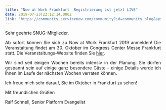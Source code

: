 ```yaml
---
title: "Now at Work Frankfurt  Registrierung ist jetzt LIVE"
date: 2019-07-23T22:12:14.000Z
link: "https://community.servicenow.com/community?id=community_blog&sys_id=918c3c4adb763b805ed4a851ca961927"
---
```

<p style="text-align: justify;">Sehr geehrte SNUG-Mitglieder,</p>
<p style="text-align: justify;">Ab sofort können Sie sich zu Now at Work Frankfurt 2019 anmelden! Die Veranstaltung findet am 30. Oktober im Congress Center Messe Frankfurt statt. Die Veranstaltungs-Website finden Sie <a href="https://www.servicenow.de/now-at-work/frankfurt.html" target="_blank" rel="noopener noreferrer nofollow">hier</a>.</p>
<p style="text-align: justify;">Wir sind seit einigen Wochen bereits intensiv in der Planung. Sie dürfen gespannt sein auf einige ganz besondere Gäste - einige Details werde ich Ihnen im Laufe der nächsten Wochen verraten können.</p>
<p>Ich freue mich sehr darauf, Sie im Oktober in Frankfurt zu sehen!</p>
<p>Mit freundlichen Grüßen</p>
<p>Ralf Schnell, Senior Platform Evangelist</p>